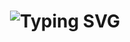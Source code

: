 <h1 align="center">
  <img src="https://readme-typing-svg.herokuapp.com?font=JetBrains+Mono&weight=500&size=22&pause=1000&color=00FF00&center=true&width=700&lines=Hello+Everyone!;I'm+a+Full+Stack+Developer!;Passionate+about+coding+%26+problem-solving!" alt="Typing SVG" />
</h1>




<!--
**cansu-ozdemir/cansu-ozdemir** is a ✨ _special_ ✨ repository because its `README.md` (this file) appears on your GitHub profile.

Here are some ideas to get you started:

- 🔭 I’m currently working on ...
- 🌱 I’m currently learning ...
- 👯 I’m looking to collaborate on ...
- 🤔 I’m looking for help with ...
- 💬 Ask me about ...
- 📫 How to reach me: ...
- 😄 Pronouns: ...
- ⚡ Fun fact: ...
-->
